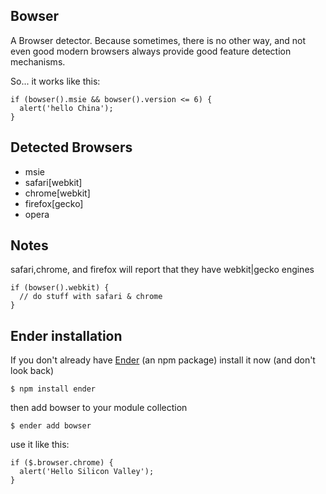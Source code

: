 Bowser
------
A Browser detector. Because sometimes, there is no other way, and not even good modern browsers always provide good feature detection mechanisms.

So... it works like this:

    if (bowser().msie && bowser().version <= 6) {
      alert('hello China');
    }

Detected Browsers
-----

  * msie
  * safari[webkit]
  * chrome[webkit]
  * firefox[gecko]
  * opera

Notes
----
safari,chrome, and firefox will report that they have webkit|gecko engines

    if (bowser().webkit) {
      // do stuff with safari & chrome
    }

Ender installation
-----
If you don't already have [Ender](http://ender.no.de) (an npm package) install it now (and don't look back)

    $ npm install ender

then add bowser to your module collection

    $ ender add bowser

use it like this:

    if ($.browser.chrome) {
      alert('Hello Silicon Valley');
    }